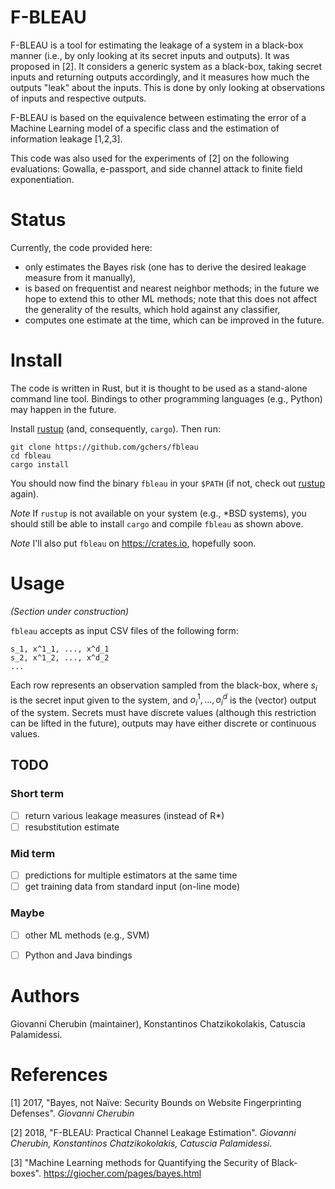# F-BLEAU

F-BLEAU is a tool for estimating the leakage of a system in a black-box manner
(i.e., by only looking at its secret inputs and outputs). It was proposed in [2].
It considers a generic system as a black-box, taking secret inputs and returning
outputs accordingly, and it measures how much the outputs "leak" about the
inputs. This is done by only looking at observations of inputs and
respective outputs.

F-BLEAU is based on the equivalence between estimating the error of a Machine
Learning model of a specific class and the estimation of information leakage
[1,2,3].

This code was also used for the experiments of [2] on the following
evaluations: Gowalla, e-passport, and side channel attack to finite field
exponentiation.

# Status

Currently, the code provided here:
- only estimates the Bayes risk (one has to derive the desired leakage measure
  from it manually),
- is based on frequentist and nearest neighbor methods; in the future we hope
  to extend this to other ML methods; note that this does not affect the
  generality of the results, which hold against any classifier,
- computes one estimate at the time, which can be improved in the future.

# Install

The code is written in Rust, but it is thought to be used as a
stand-alone command line tool.
Bindings to other programming languages (e.g., Python) may happen in the
future.

Install [rustup](https://rustup.rs) (and, consequently, `cargo`).
Then run:

```
git clone https://github.com/gchers/fbleau
cd fbleau
cargo install
```

You should now find the binary `fbleau` in your `$PATH` (if not,
check out [rustup](https://rustup.rs) again).

*Note* If `rustup` is not available on your system (e.g., \*BSD systems),
you should still be able to install `cargo` and compile `fbleau`
as shown above.

*Note* I'll also put `fbleau` on https://crates.io, hopefully soon.

# Usage

*(Section under construction)*

`fbleau` accepts as input CSV files of the following form:

```
s_1, x^1_1, ..., x^d_1
s_2, x^1_2, ..., x^d_2
...
```

Each row represents an observation sampled from the black-box,
where $s_i$ is the secret input given to the system, and
$o^1_i, ..., o^d_i$ is the (vector) output of the system.
Secrets must have discrete values (although this restriction can be
lifted in the future), outputs may have either discrete or continuous
values.

## TODO

### Short term

- [ ] return various leakage measures (instead of R*)
- [ ] resubstitution estimate

### Mid term

- [ ] predictions for multiple estimators at the same time
- [ ] get training data from standard input (on-line mode)

### Maybe

- [ ] other ML methods (e.g., SVM)
- [ ] Python and Java bindings


# Authors

Giovanni Cherubin (maintainer), Konstantinos Chatzikokolakis, Catuscia Palamidessi.

# References

[1] 2017, "Bayes, not Naïve: Security Bounds on Website Fingerprinting Defenses". _Giovanni Cherubin_

[2] 2018, "F-BLEAU: Practical Channel Leakage Estimation". _Giovanni Cherubin, Konstantinos Chatzikokolakis, Catuscia Palamidessi_.

[3] "Machine Learning methods for Quantifying the Security of Black-boxes". https://giocher.com/pages/bayes.html
